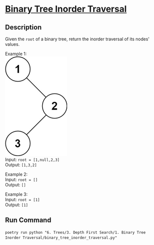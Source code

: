 # [Binary Tree Inorder Traversal](https://leetcode.com/problems/binary-tree-inorder-traversal/)

## Description
Given the `root` of a binary tree, return the inorder traversal of its nodes' values.

Example 1:\
![Example 1](example_1.jpeg)\
Input: `root = [1,null,2,3]`\
Output: `[1,3,2]`

Example 2:\
Input: `root = []`\
Output: `[]`

Example 3:\
Input: `root = [1]`\
Output: `[1]`

## Run Command
`poetry run python "6. Trees/3. Depth First Search/1. Binary Tree Inorder Traversal/binary_tree_inorder_traversal.py"`
